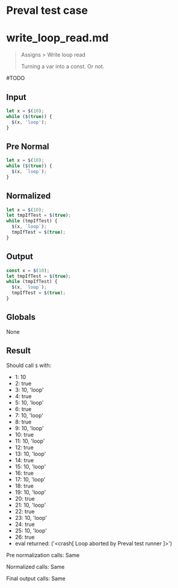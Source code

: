 # Preval test case

# write_loop_read.md

> Assigns > Write loop read
>
> Turning a var into a const. Or not.

#TODO

## Input

`````js filename=intro
let x = $(10);
while ($(true)) {
  $(x, 'loop');
}
`````

## Pre Normal

`````js filename=intro
let x = $(10);
while ($(true)) {
  $(x, `loop`);
}
`````

## Normalized

`````js filename=intro
let x = $(10);
let tmpIfTest = $(true);
while (tmpIfTest) {
  $(x, `loop`);
  tmpIfTest = $(true);
}
`````

## Output

`````js filename=intro
const x = $(10);
let tmpIfTest = $(true);
while (tmpIfTest) {
  $(x, `loop`);
  tmpIfTest = $(true);
}
`````

## Globals

None

## Result

Should call `$` with:
 - 1: 10
 - 2: true
 - 3: 10, 'loop'
 - 4: true
 - 5: 10, 'loop'
 - 6: true
 - 7: 10, 'loop'
 - 8: true
 - 9: 10, 'loop'
 - 10: true
 - 11: 10, 'loop'
 - 12: true
 - 13: 10, 'loop'
 - 14: true
 - 15: 10, 'loop'
 - 16: true
 - 17: 10, 'loop'
 - 18: true
 - 19: 10, 'loop'
 - 20: true
 - 21: 10, 'loop'
 - 22: true
 - 23: 10, 'loop'
 - 24: true
 - 25: 10, 'loop'
 - 26: true
 - eval returned: ('<crash[ Loop aborted by Preval test runner ]>')

Pre normalization calls: Same

Normalized calls: Same

Final output calls: Same
